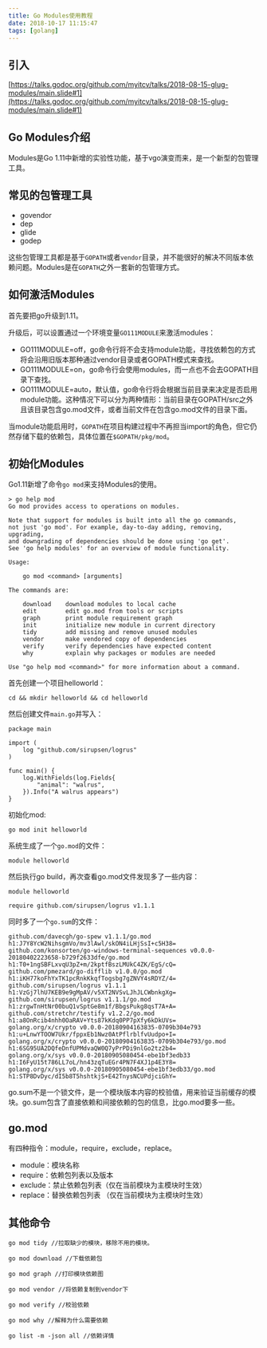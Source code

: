 ```yaml
---
title: Go Modules使用教程
date: 2018-10-17 11:15:47
tags: [golang]
---
```


## 引入

[https://talks.godoc.org/github.com/myitcv/talks/2018-08-15-glug-modules/main.slide#1](https://talks.godoc.org/github.com/myitcv/talks/2018-08-15-glug-modules/main.slide#1)

## Go Modules介绍

Modules是Go 1.11中新增的实验性功能，基于vgo演变而来，是一个新型的包管理工具。


## 常见的包管理工具

- govendor
- dep
- glide
- godep

这些包管理工具都是基于`GOPATH`或者`vendor`目录，并不能很好的解决不同版本依赖问题。Modules是在`GOPATH`之外一套新的包管理方式。



## 如何激活Modules

首先要把go升级到1.11。

升级后，可以设置通过一个环境变量`GO111MODULE`来激活modules：

- GO111MODULE=off，go命令行将不会支持module功能，寻找依赖包的方式将会沿用旧版本那种通过vendor目录或者GOPATH模式来查找。
- GO111MODULE=on，go命令行会使用modules，而一点也不会去GOPATH目录下查找。
- GO111MODULE=auto，默认值，go命令行将会根据当前目录来决定是否启用module功能。这种情况下可以分为两种情形：当前目录在GOPATH/src之外且该目录包含go.mod文件，或者当前文件在包含go.mod文件的目录下面。


当module功能启用时，`GOPATH`在项目构建过程中不再担当import的角色，但它仍然存储下载的依赖包，具体位置在`$GOPATH/pkg/mod`。



## 初始化Modules

Go1.11新增了命令`go mod`来支持Modules的使用。

```
> go help mod
Go mod provides access to operations on modules.

Note that support for modules is built into all the go commands,
not just 'go mod'. For example, day-to-day adding, removing, upgrading,
and downgrading of dependencies should be done using 'go get'.
See 'go help modules' for an overview of module functionality.

Usage:

	go mod <command> [arguments]

The commands are:

	download    download modules to local cache
	edit        edit go.mod from tools or scripts
	graph       print module requirement graph
	init        initialize new module in current directory
	tidy        add missing and remove unused modules
	vendor      make vendored copy of dependencies
	verify      verify dependencies have expected content
	why         explain why packages or modules are needed

Use "go help mod <command>" for more information about a command.
```

首先创建一个项目helloworld：

```
cd && mkdir helloworld && cd helloworld
```

然后创建文件`main.go`并写入：

```
package main

import (
    log "github.com/sirupsen/logrus"
)

func main() {
    log.WithFields(log.Fields{
        "animal": "walrus",
    }).Info("A walrus appears")
}
```

初始化mod:

```
go mod init helloworld
```

系统生成了一个`go.mod`的文件：

```
module helloworld

```

然后执行go build，再次查看go.mod文件发现多了一些内容：

```
module helloworld

require github.com/sirupsen/logrus v1.1.1

```

同时多了一个`go.sum`的文件：

```
github.com/davecgh/go-spew v1.1.1/go.mod h1:J7Y8YcW2NihsgmVo/mv3lAwl/skON4iLHjSsI+c5H38=
github.com/konsorten/go-windows-terminal-sequences v0.0.0-20180402223658-b729f2633dfe/go.mod h1:T0+1ngSBFLxvqU3pZ+m/2kptfBszLMUkC4ZK/EgS/cQ=
github.com/pmezard/go-difflib v1.0.0/go.mod h1:iKH77koFhYxTK1pcRnkKkqfTogsbg7gZNVY4sRDYZ/4=
github.com/sirupsen/logrus v1.1.1 h1:VzGj7lhU7KEB9e9gMpAV/v5XT2NVSvLJhJLCWbnkgXg=
github.com/sirupsen/logrus v1.1.1/go.mod h1:zrgwTnHtNr00buQ1vSptGe8m1f/BbgsPukg8qsT7A+A=
github.com/stretchr/testify v1.2.2/go.mod h1:a8OnRcib4nhh0OaRAV+Yts87kKdq0PP7pXfy6kDkUVs=
golang.org/x/crypto v0.0.0-20180904163835-0709b304e793 h1:u+LnwYTOOW7Ukr/fppxEb1Nwz0AtPflrblfvUudpo+I=
golang.org/x/crypto v0.0.0-20180904163835-0709b304e793/go.mod h1:6SG95UA2DQfeDnfUPMdvaQW0Q7yPrPDi9nlGo2tz2b4=
golang.org/x/sys v0.0.0-20180905080454-ebe1bf3edb33 h1:I6FyU15t786LL7oL/hn43zqTuEGr4PN7F4XJ1p4E3Y8=
golang.org/x/sys v0.0.0-20180905080454-ebe1bf3edb33/go.mod h1:STP8DvDyc/dI5b8T5hshtkjS+E42TnysNCUPdjciGhY=

```
go.sum不是一个锁文件，是一个模块版本内容的校验值，用来验证当前缓存的模块。go.sum包含了直接依赖和间接依赖的包的信息，比go.mod要多一些。


    
## go.mod

有四种指令：module，require，exclude，replace。

- module：模块名称
- require：依赖包列表以及版本
- exclude：禁止依赖包列表（仅在当前模块为主模块时生效）
- replace：替换依赖包列表 （仅在当前模块为主模块时生效）


## 其他命令


```
go mod tidy //拉取缺少的模块，移除不用的模块。
```

```
go mod download //下载依赖包
```

```
go mod graph //打印模块依赖图
```

```
go mod vendor //将依赖复制到vendor下
```

```
go mod verify //校验依赖
```

```
go mod why //解释为什么需要依赖
```

```
go list -m -json all //依赖详情
```
